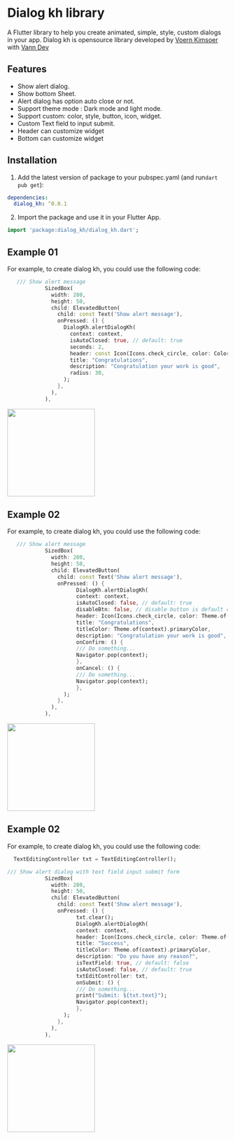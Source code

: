 # Dialog kh library
A Flutter library to help you create animated, simple, style, custom dialogs in your app.
Dialog kh is opensource library developed by <a href="https://kimsoer.site/">Voern Kimsoer</a> with <a href="https://www.youtube.com/channel/UCeOdLQeAytUW38kgLUbZ2BA">Vann Dev</a>


## Features

- Show alert dialog.
- Show bottom Sheet.
- Alert dialog has option auto close or not.
- Support theme mode : Dark mode and light mode.
- Support custom: color, style, button, icon, widget.
- Custom Text field to input submit.
- Header can customize widget
- Bottom can customize widget

## Installation

1. Add the latest version of package to your pubspec.yaml (and run`dart pub get`):
```yaml
dependencies:
  dialog_kh: ^0.0.1
```
2. Import the package and use it in your Flutter App.
```dart
import 'package:dialog_kh/dialog_kh.dart';
```

## Example 01
For example, to create dialog kh, you could use the following code:

```dart
   /// Show alert message
            SizedBox(
              width: 280,
              height: 50,
              child: ElevatedButton(
                child: const Text('Show alert message'),
                onPressed: () {
                  DialogKh.alertDialogKh(
                    context: context,
                    isAutoClosed: true, // default: true
                    seconds: 2,
                    header: const Icon(Icons.check_circle, color: Colors.green, size: 100),
                    title: "Congratulations",
                    description: "Congratulation your work is good",
                    radius: 30,
                  );
                },
              ),
            ),
```
<img src="https://github.com/chhumsovann/dialog_kh/raw/main/img/alert_message.jpg"  width="200"/>

## Example 02
For example, to create dialog kh, you could use the following code:

```dart
   /// Show alert message
            SizedBox(
              width: 280,
              height: 50,
              child: ElevatedButton(
                child: const Text('Show alert message'),
                onPressed: () {
                      DialogKh.alertDialogKh(
                      context: context,
                      isAutoClosed: false, // default: true
                      disableBtn: false, // disable button is default os you need set disable to false, If you want to use button
                      header: Icon(Icons.check_circle, color: Theme.of(context).primaryColor, size: 100),
                      title: "Congratulations",
                      titleColor: Theme.of(context).primaryColor,
                      description: "Congratulation your work is good",
                      onConfirm: () {
                      /// Do something...
                      Navigator.pop(context);
                      },
                      onCancel: () {
                      /// Do something...
                      Navigator.pop(context);
                      },
                  );
                },
              ),
            ),
```
<img src="https://github.com/chhumsovann/dialog_kh/raw/main/img/alert_dialog_01.jpg"  width="200"/>

## Example 02
For example, to create dialog kh, you could use the following code:

```dart
  TextEditingController txt = TextEditingController();

/// Show alert dialog with text field input submit form
            SizedBox(
              width: 280,
              height: 50,
              child: ElevatedButton(
                child: const Text('Show alert message'),
                onPressed: () {
                      txt.clear();
                      DialogKh.alertDialogKh(
                      context: context,
                      header: Icon(Icons.check_circle, color: Theme.of(context).primaryColor, size: 100),
                      title: "Success",
                      titleColor: Theme.of(context).primaryColor,
                      description: "Do you have any reason?",
                      isTextField: true, // default: false
                      isAutoClosed: false, // default: true
                      txtEditController: txt,
                      onSubmit: () {
                      /// Do something...
                      print("Submit: ${txt.text}");
                      Navigator.pop(context);
                      },
                  );
                },
              ),
            ),
```

<img src="https://github.com/chhumsovann/dialog_kh/raw/main/img/alert_dialog_02.jpg"  width="200"/>